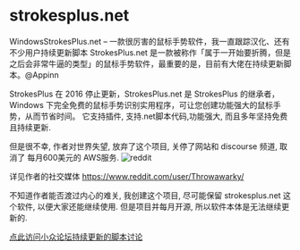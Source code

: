 # strokesplus.net

WindowsStrokesPlus.net – 一款很厉害的鼠标手势软件，我一直跟踪汉化、还有不少用户持续更新脚本
StrokesPlus.net 是一款被称作「属于一开始要折腾，但是之后会非常牛逼的类型」的鼠标手势软件，最重要的是，目前有大佬在持续更新脚本。@Appinn

StrokesPlus 在 2016 停止更新，StrokesPlus.net 是 StrokesPlus 的继承者，Windows 下完全免费的鼠标手势识别实用程序，可让您创建功能强大的鼠标手势，从而节省时间。
它支持插件, 支持.net脚本代码,功能强大, 而且多年坚持免费且持续更新.

但是很不幸, 作者对世界失望, 放弃了这个项目, 关停了网站和 discourse 频道, 取消了 每月600美元的 AWS服务.
![reddit](https://h1.appinn.me/file/1734494463076_image.png)

详见作者的社交媒体 https://www.reddit.com/user/Throwawarky/

不知道作者能否渡过内心的难关, 我创建这个项目, 尽可能保留 strokesplus.net 这个软件, 以便大家还能继续使用.
但是项目并每月开源, 所以软件本体是无法继续更新的. 

[点此访问小众论坛持续更新的脚本讨论](https://meta.appinn.net/t/topic/29815)



